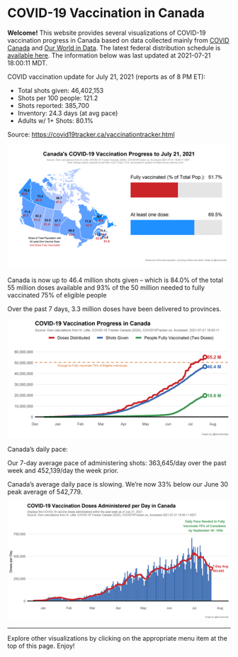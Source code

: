 COVID-19 Vaccination in Canada
==============================

**Welcome!** This website provides several visualizations of COVID-19
vaccination progress in Canada based on data collected mainly from
[COVID Canada](https://covid19tracker.ca/vaccinationtracker.html) and
[Our World in Data](https://ourworldindata.org/covid-vaccinations). The
latest federal distribution schedule is [available
here](https://www.canada.ca/en/public-health/services/diseases/2019-novel-coronavirus-infection/prevention-risks/covid-19-vaccine-treatment/vaccine-rollout.html).
The information below was last updated at 2021-07-21 18:00:11 MDT.

COVID vaccination update for July 21, 2021 (reports as of 8 PM ET):

-   Total shots given: 46,402,153
-   Shots per 100 people: 121.2
-   Shots reported: 385,700
-   Inventory: 24.3 days (at avg pace)
-   Adults w/ 1+ Shots: 80.1%

Source:
<a href="https://covid19tracker.ca/vaccinationtracker.html" class="uri">https://covid19tracker.ca/vaccinationtracker.html</a>

![](Plots/plot_main.png)

Canada is now up to 46.4 million shots given – which is 84.0% of the
total 55 million doses available and 93% of the 50 million needed to
fully vaccinated 75% of eligible people

Over the past 7 days, 3.3 million doses have been delivered to
provinces.

![](Plots/plot_total.png)

Canada’s daily pace:

Our 7-day average pace of administering shots: 363,645/day over the past
week and 452,139/day the week prior.

Canada’s average daily pace is slowing. We’re now 33% below our June 30
peak average of 542,779.

![](Plots/pace_national.png)

------------------------------------------------------------------------

Explore other visualizations by clicking on the appropriate menu item at
the top of this page. Enjoy!
